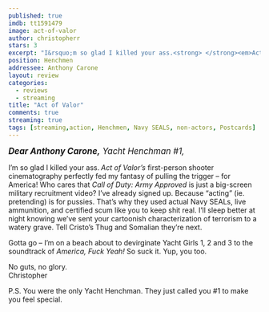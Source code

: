 ```yaml
---
published: true
imdb: tt1591479
image: act-of-valor
author: christopherr
stars: 3
excerpt: "I&rsquo;m so glad I killed your ass.<strong> </strong><em>Act of Valor&rsquo;s</em> first-person shooter cinematography perfectly fed my fantasy of pulling the trigger &ndash; for America! Who cares that <em>Call of Duty: Army Approved </em>is just a big-screen military recruitment video? I&rsquo;ve already signed up."
position: Henchmen
addressee: Anthony Carone
layout: review
categories:
  - reviews
  - streaming
title: "Act of Valor"
comments: true
streaming: true
tags: [streaming,action, Henchmen, Navy SEALS, non-actors, Postcards]
---
```

<p><span style="font-size:120%;"><em><strong>Dear Anthony Carone,</strong> Yacht Henchman #1,</em></span></p>
<p>I&rsquo;m so glad I killed your ass.<strong> </strong><em>Act of Valor&rsquo;s</em> first-person shooter cinematography perfectly fed my fantasy of pulling the trigger &ndash; for America! Who cares that <em>Call of Duty: Army Approved </em>is just a big-screen military recruitment video? I&rsquo;ve already signed up. Because &ldquo;acting&rdquo; (ie. pretending) is for pussies. That&rsquo;s why they used actual Navy SEALs, live ammunition, and certified scum like you to keep shit real. I&rsquo;ll sleep better at night knowing we&rsquo;ve sent your cartoonish characterization of terrorism to a watery grave. Tell Cristo&rsquo;s Thug and Somalian they&rsquo;re next.</p>
<p>Gotta go &ndash; I&rsquo;m on a beach about to devirginate Yacht Girls 1, 2 and 3 to the soundtrack of <em>America, Fuck Yeah!</em> So suck it. Yup, you too.</p>
<p>No guts, no glory.<br />Christopher</p>
<p>P.S. You were the only Yacht Henchman. They just called you #1 to make you feel special.</p>